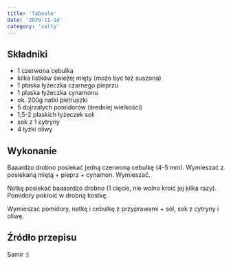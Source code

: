 ```yaml
---
title: 'Taboule'
date: '2020-11-14'
category: 'salty'
---
```


## Składniki

- 1 czerwona cebulka
- kilka listków świeżej mięty (może być też suszona)
- 1 płaska łyżeczka czarnego pieprzu
- 1 płaska łyżeczka cynamonu
- ok. 200g natki pietruszki
- 5 dojrzałych pomidorów (średniej wielkości)
- 1,5-2 płaskich łyżeczek soli
- sok z 1 cytryny
- 4 łyżki oliwy

## Wykonanie

Baaardzo drobno posiekać jedną czerwoną cebulkę (4-5 mm). Wymieszać z posiekaną miętą + pieprz + cynamon. Wymieszać.

Natkę posiekać baaaardzo drobno (1 cięcie, nie wolno kroić jej kilka razy). Pomidory pokroić w drobną kostkę.

Wymieszać pomidory, natkę i cebulkę z przyprawami + sól, sok z cytryny i oliwę.

## Źródło przepisu

Samir :)

